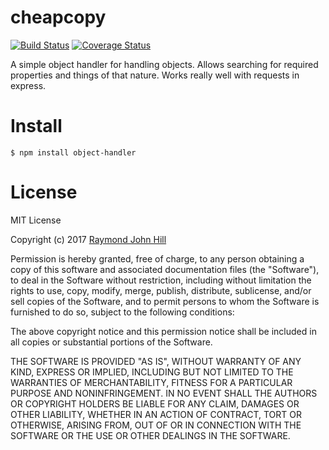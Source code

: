 # cheapcopy
[![Build Status](https://travis-ci.org/theinfamousrj/objecthandler.svg?branch=master)](https://travis-ci.org/theinfamousrj/objecthandler)
[![Coverage Status](https://coveralls.io/repos/github/theinfamousrj/objecthandler/badge.svg?branch=master)](https://coveralls.io/github/theinfamousrj/objecthandler?branch=master)
<!--[![Known Vulnerabilities](https://snyk.io/test/github/theinfamousrj/cheapcopy/badge.svg)](https://snyk.io/test/github/theinfamousrj/cheapcopy)-->

A simple object handler for handling objects. Allows searching for required properties and things of that nature. Works really well with requests in express.

# Install

```
$ npm install object-handler
```

<!--# Use-->

<!--Super simple to use, newObject becomes a deep copy of objectToCopy.-->

<!--```javascript-->
<!--const CopyMachine = require('cheapcopy');-->

<!--let objectToCopy = { someString: "Certainly a string.", horse: true, potion: 1 };-->

<!--let newObject = CopyMachine.copy(objectToCopy);-->
<!--```-->

# License
MIT License

Copyright (c) 2017 [Raymond John Hill](http://www.raymondjohnhill.com)

Permission is hereby granted, free of charge, to any person obtaining a copy
of this software and associated documentation files (the "Software"), to deal
in the Software without restriction, including without limitation the rights
to use, copy, modify, merge, publish, distribute, sublicense, and/or sell
copies of the Software, and to permit persons to whom the Software is
furnished to do so, subject to the following conditions:

The above copyright notice and this permission notice shall be included in all
copies or substantial portions of the Software.

THE SOFTWARE IS PROVIDED "AS IS", WITHOUT WARRANTY OF ANY KIND, EXPRESS OR
IMPLIED, INCLUDING BUT NOT LIMITED TO THE WARRANTIES OF MERCHANTABILITY,
FITNESS FOR A PARTICULAR PURPOSE AND NONINFRINGEMENT. IN NO EVENT SHALL THE
AUTHORS OR COPYRIGHT HOLDERS BE LIABLE FOR ANY CLAIM, DAMAGES OR OTHER
LIABILITY, WHETHER IN AN ACTION OF CONTRACT, TORT OR OTHERWISE, ARISING FROM,
OUT OF OR IN CONNECTION WITH THE SOFTWARE OR THE USE OR OTHER DEALINGS IN THE
SOFTWARE.